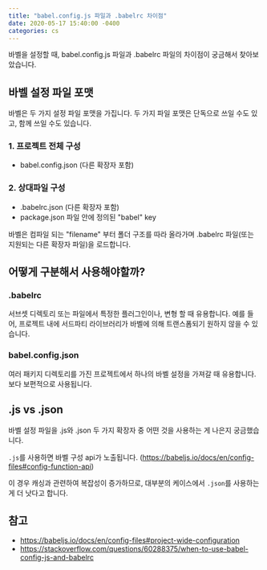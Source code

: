 ```yaml
---
title: "babel.config.js 파일과 .babelrc 차이점"
date: 2020-05-17 15:40:00 -0400
categories: cs
---
```


바벨을 설정할 때, babel.config.js 파일과 .babelrc 파일의 차이점이 궁금해서 찾아보았습니다. 

## 바벨 설정 파일 포맷
바벨은 두 가지 설정 파일 포맷을 가집니다.
두 가지 파일 포맷은 단독으로 쓰일 수도 있고, 함께 쓰일 수도 있습니다.

### 1. 프로젝트 전체 구성
- babel.config.json (다른 확장자 포함)


### 2. 상대파일 구성 
- .babelrc.json (다른 확장자 포함)
- package.json 파일 안에 정의된 "babel" key

바벨은 컴파일 되는 "filename" 부터 폴더 구조를 따라 올라가며 .babelrc 파일(또는 지원되는 다른 확장자 파일)을 로드합니다.

## 어떻게 구분해서 사용해야할까?

### .babelrc
서브셋 디렉토리 또는 파일에서 특정한 플러그인이나, 변형 할 때 유용합니다. 예를 들어, 프로젝트 내에 서드파티 라이브러리가 바벨에 의해 트랜스폼되기 원하지 않을 수 있습니다.

### babel.config.json
여러 패키지 디렉토리를 가진 프로젝트에서 하나의 바벨 설정을 가져갈 때 유용합니다. 보다 보편적으로 사용됩니다.

## .js vs .json
바벨 설정 파일을 .js와 .json 두 가지 확장자 중 어떤 것을 사용하는 게 나은지 궁금했습니다.

```.js```를 사용하면 바벨 구성 api가 노출됩니다.
(https://babeljs.io/docs/en/config-files#config-function-api)  

이 경우 캐싱과 관련하여 복잡성이 증가하므로, 대부분의 케이스에서 ```.json```를 사용하는게 더 낫다고 합니다.


## 참고
- https://babeljs.io/docs/en/config-files#project-wide-configuration
- https://stackoverflow.com/questions/60288375/when-to-use-babel-config-js-and-babelrc


<style type="text/css">
@media (min-width: 64em) {
  .archive pre {
		font-size: 0.9em;
	}
	.archive li,
	.archive p {
		font-size: 0.84em;
	}
}
@media (min-width: 80em) {
	.archive li,
	.archive p {
		font-size: 0.72em;
	}
}
</style>